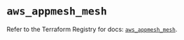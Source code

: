 # `aws_appmesh_mesh`

Refer to the Terraform Registry for docs: [`aws_appmesh_mesh`](https://registry.terraform.io/providers/hashicorp/aws/5.72.1/docs/resources/appmesh_mesh).
